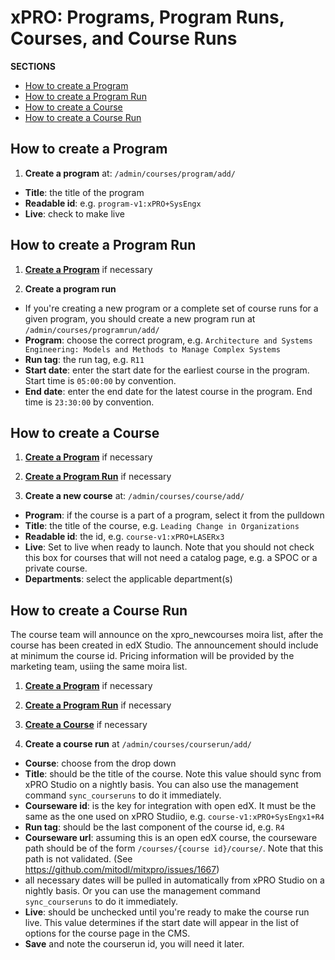 # xPRO: Programs, Program Runs, Courses, and Course Runs

**SECTIONS**
* [How to create a Program](#how-to-create-a-program)
* [How to create a Program Run](#how-to-create-a-program-run)
* [How to create a Course](#how-to-create-a-course)
* [How to create a Course Run](#how-to-create-a-course-run)

## How to create a Program

1. **Create a program** at: `/admin/courses/program/add/`
  - **Title**: the title of the program
  - **Readable id**: e.g. `program-v1:xPRO+SysEngx`
  - **Live**: check to make live


## How to create a Program Run

1. **[Create a Program](#how-to-create-a-program)** if necessary

2. **Create a program run**
  - If you're creating a new program or a complete set of course runs for a given program, you should create a new program run at `/admin/courses/programrun/add/`
  - **Program**: choose the correct program, e.g. `Architecture and Systems Engineering: Models and Methods to Manage Complex Systems`
  - **Run tag**: the run tag, e.g. `R11`
  - **Start date**: enter the start date for the earliest course in the program. Start time is `05:00:00` by convention.
  - **End date**: enter the end date for the latest course in the program. End time is `23:30:00` by convention.


## How to create a Course
1. **[Create a Program](#how-to-create-a-program)** if necessary

2. **[Create a Program Run](#how-to-create-a-program-run)** if necessary

3. **Create a new course** at: `/admin/courses/course/add/`
  - **Program**: if the course is a part of a program, select it from the pulldown
  - **Title**: the title of the course, e.g. `Leading Change in Organizations`
  - **Readable id**: the id, e.g. `course-v1:xPRO+LASERx3`
  - **Live**: Set to live when ready to launch. Note that you should not check this box for courses that will not need a catalog page, e.g. a SPOC or a private course.
  - **Departments**: select the applicable department(s)



## How to create a Course Run

The course team will announce on the xpro_newcourses moira list, after the course has been created in edX Studio. The announcement should include at minimum the course id. Pricing information will be provided by the marketing team, usiing the same moira list.

1. **[Create a Program](#how-to-create-a-program)** if necessary

2. **[Create a Program Run](#how-to-create-a-program-run)** if necessary

3. **[Create a Course](#how-to-create-a-course)** if necessary

4. **Create a course run** at `/admin/courses/courserun/add/`
  - **Course**: choose from the drop down
  - **Title**: should be the title of the course. Note this value should sync from xPRO Studio on a nightly basis. You can also use the management command `sync_courseruns` to do it immediately.
  - **Courseware id**: is the key for integration with open edX. It must be the same as the one used on xPRO Studiio, e.g. `course-v1:xPRO+SysEngx1+R4`
  - **Run tag**: should be the last component of the course id, e.g. `R4`
  - **Courseware url**: assuming this is an open edX course, the courseware path should be of the form
     `/courses/{course id}/course/`. Note that this path is not validated. (See
     https://github.com/mitodl/mitxpro/issues/1667)
  - all necessary dates will be pulled in automatically from xPRO Studio on a nightly basis. Or you can use the management command `sync_courseruns` to do it immediately.
  - **Live**: should be unchecked until you're ready to make the course run live. This value determines if the start date will appear in the list of options for the course page in the CMS.
  - **Save** and note the courserun id, you will need it later.
